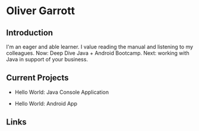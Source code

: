 # Oliver Garrott

## Introduction

I'm an eager and able learner. I value reading the manual and listening to my colleagues. Now: Deep Dive Java + Android Bootcamp. Next: working with Java in support of your business.

## Current Projects

* Hello World: Java Console Application

* Hello World: Android App

## Links
